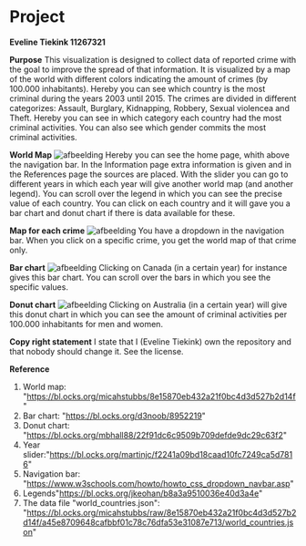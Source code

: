 # Project

__Eveline Tiekink		11267321__

**Purpose**
This visualization is designed to collect data of reported crime with the goal to improve the spread of that information. It is visualized by a map of the world with different colors indicating the amount of crimes (by 100.000 inhabitants). Hereby you can see which country is the most criminal during the years 2003 until 2015. 
The crimes are divided in different categorizes: Assault, Burglary, Kidnapping, Robbery, Sexual violencea and Theft. Hereby you can see in which category each country had the most criminal activities. You can also see which gender commits the most criminal activities.

**World Map**
![afbeelding](https://user-images.githubusercontent.com/43990565/52001949-fc7ecd00-24c0-11e9-80fb-80499ce2d3b9.png)
Hereby you can see the home page, whith above the navigation bar. In the Information page extra information is given and in the References page the sources are placed. With the slider you can go to different years in which each year will give another world map (and another legend). You can scroll over the legend in which you can see the precise value of each country. You can click on each country and it will gave you a bar chart and donut chart if there is data available for these.  

__Map for each crime__
![afbeelding](https://user-images.githubusercontent.com/43990565/52002069-4ebfee00-24c1-11e9-82f1-a8219fb47fc6.png)
You have a dropdown in the navigation bar. When you click on a specific crime, you get the world map of that crime only.

**Bar chart**
![afbeelding](https://user-images.githubusercontent.com/43990565/52002214-b1b18500-24c1-11e9-89da-6fd0aa60c029.png)
Clicking on Canada (in a certain year) for instance gives this bar chart. You can scroll over the bars in which you see the specific values.

**Donut chart**
![afbeelding](https://user-images.githubusercontent.com/43990565/52002351-0ce37780-24c2-11e9-9159-a4aad08e480a.png)
Clicking on Australia (in a certain year) will give this donut chart in which you can see the amount of criminal activities per 100.000 inhabitants for men and women. 

**Copy right statement**
I state that I (Eveline Tiekink) own the repository and that nobody should change it. See the license.

**Reference**

  1. World map: "https://bl.ocks.org/micahstubbs/8e15870eb432a21f0bc4d3d527b2d14f"
  2. Bar chart: "https://bl.ocks.org/d3noob/8952219"
  3. Donut chart: "https://bl.ocks.org/mbhall88/22f91dc6c9509b709defde9dc29c63f2"
  4. Year slider:"https://bl.ocks.org/martinjc/f2241a09bd18caad10fc7249ca5d7816"
  5. Navigation bar: "https://www.w3schools.com/howto/howto_css_dropdown_navbar.asp"
  6. Legends"https://bl.ocks.org/jkeohan/b8a3a9510036e40d3a4e"
  7. The data file "world_countries.json": "https://bl.ocks.org/micahstubbs/raw/8e15870eb432a21f0bc4d3d527b2d14f/a45e8709648cafbbf01c78c76dfa53e31087e713/world_countries.json"
